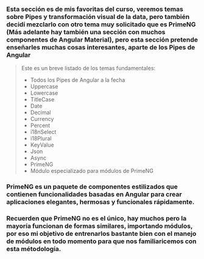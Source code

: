 ### Esta sección es de mis favoritas del curso, veremos temas sobre Pipes y transformación visual de la data, pero también decidí mezclarlo con otro tema muy solicitado que es PrimeNG (Más adelante hay también una sección con muchos componentes de Angular Material), pero esta sección pretende enseñarles muchas cosas interesantes, aparte de los Pipes de Angular

> Este es un breve listado de los temas fundamentales:
>
> - Todos los Pipes de Angular a la fecha
> - Uppercase
> - Lowercase
> - TitleCase
> - Date
> - Decimal
> - Currency
> - Percent
> - i18nSelect
> - i18Plural
> - KeyValue
> - Json
> - Async
> - PrimeNG
> - Módulo especializado para módulos de PrimeNG

### PrimeNG es un paquete de componentes estilizados que contienen funcionalidades basadas en Angular para crear aplicaciones elegantes, hermosas y funcionales rápidamente.

### Recuerden que PrimeNG no es el único, hay muchos pero la mayoría funcionan de formas similares, importando módulos, por eso mi objetivo de entrenarlos bastante bien con el manejo de módulos en todo momento para que nos familiaricemos con esta métodología.

